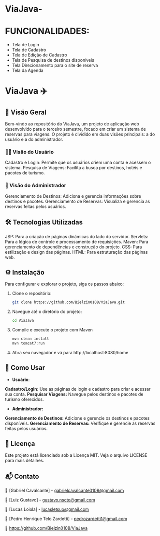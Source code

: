 # ViaJava-
# FUNCIONALIDADES:

* Tela de Login
* Tela de Cadastro
* Tela de Edição de Cadastro
* Tela de Pesquisa de destinos disponíveis
* Tela Direcionamento para o site de reserva
* Tela da Agenda

# ViaJava ✈️
## 📜 Visão Geral
Bem-vindo ao repositório do ViaJava, um projeto de aplicação web desenvolvido para o terceiro semestre, focado em criar um sistema de reservas para viagens. O projeto é dividido em duas visões principais: a do usuário e a do administrador.

### 🧑‍💻 Visão do Usuário
Cadastro e Login: Permite que os usuários criem uma conta e acessem o sistema.
Pesquisa de Viagens: Facilita a busca por destinos, hotéis e pacotes de turismo.

### 🏢 Visão do Administrador
Gerenciamento de Destinos: Adiciona e gerencia informações sobre destinos e pacotes.
Gerenciamento de Reservas: Visualiza e gerencia as reservas feitas pelos usuários.


## 🛠️ Tecnologias Utilizadas
JSP: Para a criação de páginas dinâmicas do lado do servidor.
Servlets: Para a lógica de controle e processamento de requisições.
Maven: Para gerenciamento de dependências e construção do projeto.
CSS: Para estilização e design das páginas.
HTML: Para estruturação das páginas web.

## ⚙️ Instalação
Para configurar e explorar o projeto, siga os passos abaixo:
1. Clone o repositório:
    ```bash
    git clone https://github.com/Bielzin0108/ViaJava.git
    ```

2. Navegue até o diretório do projeto:
    ```bash
    cd ViaJava
    ```

3. Compile e execute o projeto com Maven
    ```bash
    mvn clean install
    mvn tomcat7:run
    ```
4. Abra seu navegador e vá para http://localhost:8080/home
   


## 🚦 Como Usar
- **Usuário**:

**Cadastro/Login:** Use as páginas de login e cadastro para criar e acessar sua conta.
**Pesquisar Viagens:** Navegue pelos destinos e pacotes de turismo oferecidos.

- **Administrador:**

**Gerenciamento de Destinos:** Adicione e gerencie os destinos e pacotes disponíveis.
**Gerenciamento de Reservas:** Verifique e gerencie as reservas feitas pelos usuários.

## 📜 Licença
Este projeto está licenciado sob a Licença MIT. Veja o arquivo LICENSE para mais detalhes.

## 📬 Contato
📧 [Gabriel Cavalcante] - gabrielcavalcante0108@gmail.com

📧 [Luiz Gustavo] - gustavo.nscto@gmail.com

📧 [Lucas Loiola] - lucasletsuo@gmail.com

📧 [Pedro Henrique Telo Zardetti] - pedrozardetti1@gmail.com


🔗 https://github.com/Bielzin0108/ViaJava


